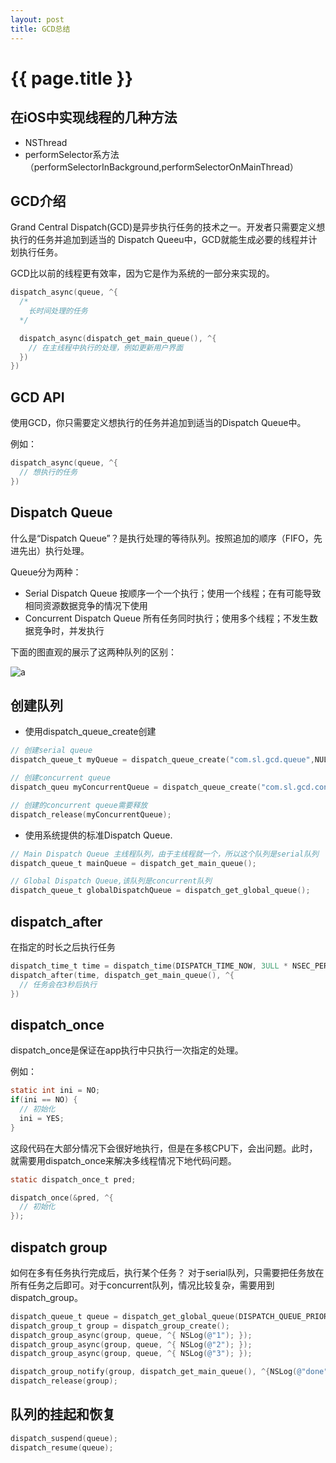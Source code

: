 ```yaml
---
layout: post
title: GCD总结
---
```


{{ page.title }}
================

## 在iOS中实现线程的几种方法

- NSThread
- performSelector系方法（performSelectorInBackground,performSelectorOnMainThread）

## GCD介绍

Grand Central Dispatch(GCD)是异步执行任务的技术之一。开发者只需要定义想执行的任务并追加到适当的
Dispatch Queeu中，GCD就能生成必要的线程并计划执行任务。

GCD比以前的线程更有效率，因为它是作为系统的一部分来实现的。

``` objective-c
dispatch_async(queue, ^{
  /*
    长时间处理的任务
  */

  dispatch_async(dispatch_get_main_queue(), ^{
    // 在主线程中执行的处理，例如更新用户界面
  })
})
```

## GCD API

使用GCD，你只需要定义想执行的任务并追加到适当的Dispatch Queue中。

例如：

``` objective-c
dispatch_async(queue, ^{
  // 想执行的任务
})
```

## Dispatch Queue
什么是“Dispatch Queue”？是执行处理的等待队列。按照追加的顺序（FIFO，先进先出）执行处理。

Queue分为两种：

- Serial Dispatch Queue   按顺序一个一个执行；使用一个线程；在有可能导致相同资源数据竞争的情况下使用
- Concurrent Dispatch Queue  所有任务同时执行；使用多个线程；不发生数据竞争时，并发执行

下面的图直观的展示了这两种队列的区别：

![a](../../../images/GCD/1.png)

## 创建队列

- 使用dispatch_queue_create创建

``` objective-c
// 创建serial queue
dispatch_queue_t myQueue = dispatch_queue_create("com.sl.gcd.queue",NULL);

// 创建concurrent queue
dispatch_queu myConcurrentQueue = dispatch_queue_create("com.sl.gcd.concurrentqueue",DISPATCH_QUEUE_CONCURRENT);

// 创建的concurrent queue需要释放
dispatch_release(myConcurrentQueue);
```

- 使用系统提供的标准Dispatch Queue.

``` objective-c
// Main Dispatch Queue 主线程队列，由于主线程就一个，所以这个队列是serial队列
dispatch_queue_t mainQueue = dispatch_get_main_queue();

// Global Dispatch Queue,该队列是concurrent队列
dispatch_queue_t globalDispatchQueue = dispatch_get_global_queue();

```

## dispatch_after
在指定的时长之后执行任务

``` objective-c
dispatch_time_t time = dispatch_time(DISPATCH_TIME_NOW, 3ULL * NSEC_PER_SEC);
dispatch_after(time, dispatch_get_main_queue(), ^{
  // 任务会在3秒后执行
})
```

## dispatch_once
dispatch_once是保证在app执行中只执行一次指定的处理。

例如：

``` objective-c
static int ini = NO;
if(ini == NO) {
  // 初始化
  ini = YES;
}
```
这段代码在大部分情况下会很好地执行，但是在多核CPU下，会出问题。此时，就需要用dispatch_once来解决多线程情况下地代码问题。

``` objective-c
static dispatch_once_t pred;

dispatch_once(&pred, ^{
  // 初始化
});
```

## dispatch group
如何在多有任务执行完成后，执行某个任务？
对于serial队列，只需要把任务放在所有任务之后即可。对于concurrent队列，情况比较复杂，需要用到dispatch_group。

``` objective-c
dispatch_queue_t queue = dispatch_get_global_queue(DISPATCH_QUEUE_PRIORITY_DEFAULT, 0);
dispatch_group_t group = dispatch_group_create();
dispatch_group_async(group, queue, ^{ NSLog(@"1"); });
dispatch_group_async(group, queue, ^{ NSLog(@"2"); });
dispatch_group_async(group, queue, ^{ NSLog(@"3"); });

dispatch_group_notify(group, dispatch_get_main_queue(), ^{NSLog(@"done");});
dispatch_release(group);
```

## 队列的挂起和恢复

``` objective-c
dispatch_suspend(queue);
dispatch_resume(queue);
```
